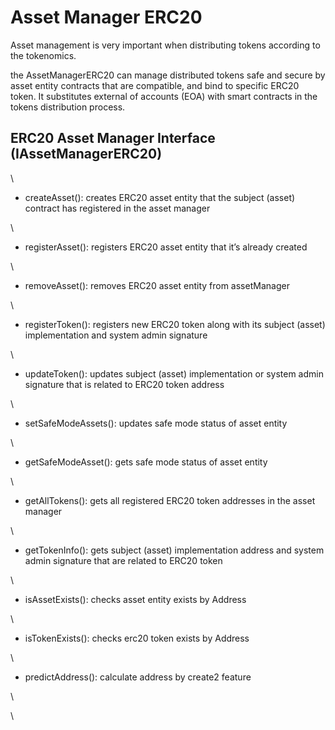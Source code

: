 # Asset Manager ERC20

Asset management is very important when distributing tokens according to the tokenomics.

the AssetManagerERC20 can manage distributed tokens safe and secure by asset entity contracts that are compatible, and bind to specific ERC20 token. It substitutes external of accounts (EOA) with smart contracts in the tokens distribution process.

## ERC20 Asset Manager Interface (IAssetManagerERC20)

\


* createAsset(): creates ERC20 asset entity that the subject (asset) contract has registered in the asset manager

\


* registerAsset(): registers ERC20 asset entity that it’s already created

\


* removeAsset(): removes ERC20 asset entity from assetManager

\


* registerToken(): registers new ERC20 token along with its subject (asset) implementation and system admin signature

\


* updateToken(): updates subject (asset) implementation or system admin signature that is related to ERC20 token address

\


* setSafeModeAssets(): updates safe mode status of asset entity

\


* getSafeModeAsset(): gets safe mode status of asset entity

\


* getAllTokens(): gets all registered ERC20 token addresses in the asset manager

\


* getTokenInfo(): gets subject (asset) implementation address and system admin signature that are related to ERC20 token

\


* isAssetExists(): checks asset entity exists by Address

\


* isTokenExists(): checks erc20 token exists by Address

\


* predictAddress(): calculate address by create2 feature

\


\
